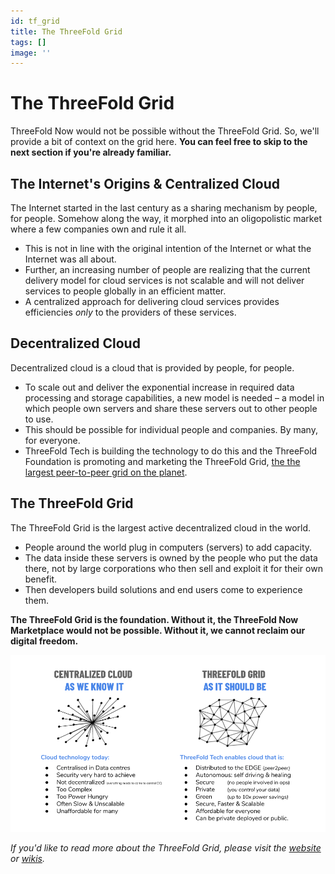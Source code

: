 ```yaml
---
id: tf_grid
title: The ThreeFold Grid
tags: []
image: ''
---
```


# The ThreeFold Grid

ThreeFold Now would not be possible without the ThreeFold Grid. So, we'll provide a bit of context on the grid here. **You can feel free to skip to the next section if you're already familiar.**

## The Internet's Origins & Centralized Cloud

The Internet started in the last century as a sharing mechanism by people, for people. Somehow along the way, it morphed into an oligopolistic market where a few companies own and rule it all.

- This is not in line with the original intention of the Internet or what the Internet was all about.
- Further, an increasing number of people are realizing that the current delivery model for cloud services is not scalable and will not deliver services to people globally in an efficient matter.
- A centralized approach for delivering cloud services provides efficiencies *only* to the providers of these services.

## Decentralized Cloud

Decentralized cloud is a cloud that is provided by people, for people.

- To scale out and deliver the exponential increase in required data processing and storage capabilities, a new model is needed – a model in which people own servers and share these servers out to other people to use.
- This should be possible for individual people and companies. By many, for everyone.
- ThreeFold Tech is building the technology to do this and the ThreeFold Foundation is promoting and marketing the ThreeFold Grid, [the the largest peer-to-peer grid on the planet](https://threefold.io/).

## The ThreeFold Grid 

The ThreeFold Grid is the largest active decentralized cloud in the world.

- People around the world plug in computers (servers) to add capacity.
- The data inside these servers is owned by the people who put the data there, not by large corporations who then sell and exploit it for their own benefit.
- Then developers build solutions and end users come to experience them.

**The ThreeFold Grid is the foundation. Without it, the ThreeFold Now Marketplace would not be possible. Without it, we cannot reclaim our digital freedom.**

![](./img/cloud_comparison.png)

*If you'd like to read more about the ThreeFold Grid, please visit the [website](https://threefold.io) or [wikis](https://library.threefold.me/info/threefold).*

<!--

## Centralized Cloud

_(Content redacted from [Wkipedia](https://en.wikipedia.org/wiki/Cloud_computing))_

Cloud computing is the on-demand availability of computer system resources, especially data storage (cloud storage) and computing power, without direct active management by the user. The term is generally used to describe data centers full of servers available to many users over the Internet. Large clouds provide services to users from central locations and often have multiple locations. This service delivery model is called "centralized" cloud because all the necessary capital, equipment and knowledge are owned by one organization (or person). 

Cloud computing allows companies to avoid or minimize up-front IT infrastructure costs and lead to higher usage and efficiency rates of servers. Cloud computing usually also allows enterprises to get their applications up and running faster, with improved manageability and less maintenance. It enables IT teams to more rapidly adjust resources to meet fluctuating and unpredictable demand by using the cloud to provide burst computing capability.

The public cloud market is dominated by a few companies that own the majority of public cloud services. Gartner estimate and projects the market to be more than 350 Billion USD by 2022.

 Table 1. Worldwide Public Cloud Service Revenue Forecast (Billions of U.S. Dollars) (source [Gartner](https://www.gartner.com/en/newsroom/press-releases/2019-11-13-gartner-forecasts-worldwide-public-cloud-revenue-to-grow-17-percent-in-2020))
	

|    | **2018** | **2019** | **2020** | **2021** | **2022** |
| ---| --- | ---- | ---- | ---- | ---- |
| **Cloud Business Process Services (BPaaS)** | 41.7 | 43.7 | 46.9 | 50.2 | 53.8 |
| **Cloud Application Infrastructure Services (PaaS)** | 26.4 | 32.2 | 39.7 | 48.3 | 58.0 | 
| **Cloud Application Services (SaaS)** | 85.7 | 99.5 | 116.0 | 133.0 | 151.1 |
| **Cloud Management and Security Services** | 10.5 | 12.0 | 13.8 | 15.7 | 17.6 |
| **Cloud System Infrastructure Services (IaaS)** |32.4 | 40.3 | 50.0 | 61.3 | 74.1 |
| **Total Market** | **196.7** | **227.8** | **266.4** | **308.5** | **354.6** | 




# ThreeFold Grid 

![](./img/cloud2.png)

## Too much to fit here ! Why not see the link below ?

- [ThreeFold Decentralized Grid](https://cloud.threefold.io)

-->